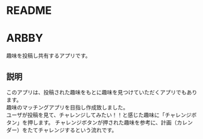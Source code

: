 # README

ARBBY
====
趣味を投稿し共有するアプリです。

## 説明
このアプリは、投稿された趣味をもとに趣味を見つけていただくアプリでもあります。<br>
趣味のマッチングアプリを目指し作成致しました。<br>
ユーザが投稿を見て、チャレンジしてみたい！！と感じた趣味に「チャレンジボタン」を押します。
チャレンジボタンが押された趣味を参考に、計画（カレンダー）をたてチャレンジするという流れです。
